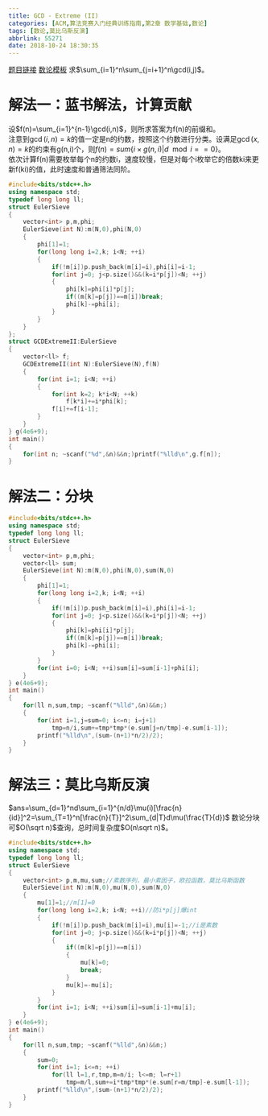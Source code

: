 ```yaml
---
title: GCD - Extreme (II)
categories: [ACM,算法竞赛入门经典训练指南,第2章 数学基础,数论]
tags: [数论,莫比乌斯反演]
abbrlink: 55271
date: 2018-10-24 18:30:35
---
```

[题目链接](https://vjudge.net/problem/UVA-11426)
[数论模板](https://github.com/wu-kan/ACM_Template/tree/master/数论)
求$\sum_{i=1}^n\sum_{j=i+1}^n\gcd(i,j)$。
# 解法一：蓝书解法，计算贡献
设$f(n)=\sum_{i=1}^{n-1}\gcd(i,n)$，则所求答案为f(n)的前缀和。  
注意到$\gcd(i,n)=k$的值一定是n的约数，按照这个约数进行分类。设满足$\gcd(x,n)=k$的约束有g(n,i)个，则$f(n)=sum\{i\times g(n,i)|d\mod i==0\}$。  
依次计算f(n)需要枚举每个n的约数i，速度较慢，但是对每个i枚举它的倍数ki来更新f(ki)的值，此时速度和普通筛法同阶。
```c++
#include<bits/stdc++.h>
using namespace std;
typedef long long ll;
struct EulerSieve
{
	vector<int> p,m,phi;
	EulerSieve(int N):m(N,0),phi(N,0)
	{
		phi[1]=1;
		for(long long i=2,k; i<N; ++i)
		{
			if(!m[i])p.push_back(m[i]=i),phi[i]=i-1;
			for(int j=0; j<p.size()&&(k=i*p[j])<N; ++j)
			{
				phi[k]=phi[i]*p[j];
				if((m[k]=p[j])==m[i])break;
				phi[k]-=phi[i];
			}
		}
	}
};
struct GCDExtremeII:EulerSieve
{
	vector<ll> f;
	GCDExtremeII(int N):EulerSieve(N),f(N)
	{
		for(int i=1; i<N; ++i)
		{
			for(int k=2; k*i<N; ++k)
				f[k*i]+=i*phi[k];
			f[i]+=f[i-1];
		}
	}
} g(4e6+9);
int main()
{
	for(int n; ~scanf("%d",&n)&&n;)printf("%lld\n",g.f[n]);
}
```
# 解法二：分块
```c++
#include<bits/stdc++.h>
using namespace std;
typedef long long ll;
struct EulerSieve
{
	vector<int> p,m,phi;
	vector<ll> sum;
	EulerSieve(int N):m(N,0),phi(N,0),sum(N,0)
	{
		phi[1]=1;
		for(long long i=2,k; i<N; ++i)
		{
			if(!m[i])p.push_back(m[i]=i),phi[i]=i-1;
			for(int j=0; j<p.size()&&(k=i*p[j])<N; ++j)
			{
				phi[k]=phi[i]*p[j];
				if((m[k]=p[j])==m[i])break;
				phi[k]-=phi[i];
			}
		}
		for(int i=0; i<N; ++i)sum[i]=sum[i-1]+phi[i];
	}
} e(4e6+9);
int main()
{
	for(ll n,sum,tmp; ~scanf("%lld",&n)&&n;)
	{
		for(int i=1,j=sum=0; i<=n; i=j+1)
			tmp=n/i,sum+=tmp*tmp*(e.sum[j=n/tmp]-e.sum[i-1]);
		printf("%lld\n",(sum-(n+1)*n/2)/2);
	}
}
```
# 解法三：莫比乌斯反演
$ans=\sum_{d=1}^nd\sum_{i=1}^{n/d}\mu(i)[\frac{n}{id}]^2=\sum_{T=1}^n[\frac{n}{T}]^2\sum_{d|T}d\mu(\frac{T}{d})$
数论分块可$O(\sqrt n)$查询，总时间复杂度$O(n\sqrt n)$。
```c++
#include<bits/stdc++.h>
using namespace std;
typedef long long ll;
struct EulerSieve
{
	vector<int> p,m,mu,sum;//素数序列，最小素因子，欧拉函数，莫比乌斯函数
	EulerSieve(int N):m(N,0),mu(N,0),sum(N,0)
	{
		mu[1]=1;//m[1]=0
		for(long long i=2,k; i<N; ++i)//防i*p[j]爆int
		{
			if(!m[i])p.push_back(m[i]=i),mu[i]=-1;//i是素数
			for(int j=0; j<p.size()&&(k=i*p[j])<N; ++j)
			{
				if((m[k]=p[j])==m[i])
				{
					mu[k]=0;
					break;
				}
				mu[k]=-mu[i];
			}
		}
		for(int i=1; i<N; ++i)sum[i]=sum[i-1]+mu[i];
	}
} e(4e6+9);
int main()
{
	for(ll n,sum,tmp; ~scanf("%lld",&n)&&n;)
	{
		sum=0;
		for(int i=1; i<=n; ++i)
			for(ll l=1,r,tmp,m=n/i; l<=m; l=r+1)
				tmp=m/l,sum+=i*tmp*tmp*(e.sum[r=m/tmp]-e.sum[l-1]);
		printf("%lld\n",(sum-(n+1)*n/2)/2);
	}
}
```